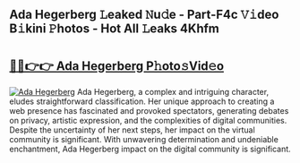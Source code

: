 ## Ada Hegerberg 𝙻eaked 𝙽u𝚍e - Part-F4c 𝚅𝚒deo B𝚒kini 𝙿hotos - Hot All 𝙻eaks 4Khfm

# <h2><a href="http://ld09gu1.urlbe.top/?page=Ada+Hegerberg">🔗🔗👉👉 Ada Hegerberg P𝚑oto𝚜Vid𝚎o</a></h2>

[![Ada Hegerberg](https://i.imgur.com/eBuTRDB.gif)](http://ld09gu1.urlbe.top/?page=Ada+Hegerberg)
Ada Hegerberg, a complex and intriguing character, eludes straightforward classification. Her unique approach to creating a web presence has fascinated and provoked spectators, generating debates on privacy, artistic expression, and the complexities of digital communities. Despite the uncertainty of her next steps, her impact on the virtual community is significant. With unwavering determination and undeniable enchantment, Ada Hegerberg impact on the digital community is significant.

